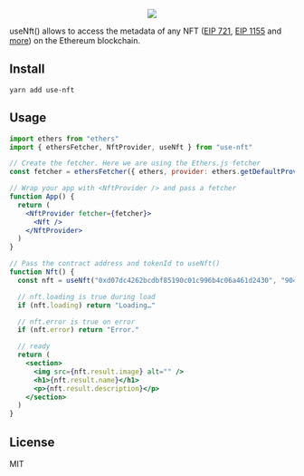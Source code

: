 <p align=center><img src=https://user-images.githubusercontent.com/36158/112539178-8fb5a380-8da8-11eb-973e-caa6ea6bbbe0.png>

useNft() allows to access the metadata of any NFT ([EIP 721](https://eips.ethereum.org/EIPS/eip-721), [EIP 1155](https://eips.ethereum.org/EIPS/eip-1155) and [more](https://www.larvalabs.com/cryptopunks)) on the Ethereum blockchain.

## Install

```console
yarn add use-nft
```

## Usage

```jsx
import ethers from "ethers"
import { ethersFetcher, NftProvider, useNft } from "use-nft"

// Create the fetcher. Here we are using the Ethers.js fetcher
const fetcher = ethersFetcher({ ethers, provider: ethers.getDefaultProvider() })

// Wrap your app with <NftProvider /> and pass a fetcher
function App() {
  return (
    <NftProvider fetcher={fetcher}>
      <Nft />
    </NftProvider>
  )
}

// Pass the contract address and tokenId to useNft()
function Nft() {
  const nft = useNft("0xd07dc4262bcdbf85190c01c996b4c06a461d2430", "90473")

  // nft.loading is true during load
  if (nft.loading) return "Loading…"

  // nft.error is true on error
  if (nft.error) return "Error."

  // ready
  return (
    <section>
      <img src={nft.result.image} alt="" />
      <h1>{nft.result.name}</h1>
      <p>{nft.result.description}</p>
    </section>
  )
}
```

## License

MIT
